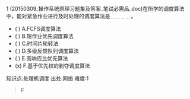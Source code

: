 1
(20150309_操作系统原理习题集及答案_笔试必需品_doc)在所学的调度算法中，能对紧急作业进行及时处理的调度算法是﹎﹎﹎﹎。
- ( ) A.FCFS调度算法
- ( ) B.短作业优先调度算法
- ( ) C.时间片轮转法
- ( ) D.多级反馈队列调度算法
- ( ) E.高响应比优先算法
- (x) F.基于优先权的剥夺调度算法

知识点:处理机调度
出处:网络
难度:1
> F
